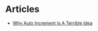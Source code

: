 # Articles

- [Why Auto Increment Is A Terrible Idea](https://www.clever-cloud.com/blog/engineering/2015/05/20/why-auto-increment-is-a-terrible-idea/)
